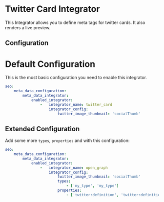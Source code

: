 # Twitter Card Integrator
This Integrator allows you to define meta tags for twitter cards. It also renders a live preview.

## Configuration

# Default Configuration
This is the most basic configuration you need to enable this integrator.

```yaml
seo:
    meta_data_configuration:
        meta_data_integrator:
            enabled_integrator:
                -   integrator_name: twitter_card
                    integrator_config:
                        twitter_image_thumbnail: 'socialThumb'
```

## Extended Configuration
Add some more `types`, `properties` and with this configuration:

```yaml
seo:
    meta_data_configuration:
        meta_data_integrator:
            enabled_integrator:
                -   integrator_name: open_graph
                    integrator_config:
                        twitter_image_thumbnail: 'socialThumb'
                        types:
                            - ['my_type', 'my_type']
                        properties:
                            - ['twitter:definition', 'twitter:definition', true] # 3. argument: allow export to xliff translation
```
